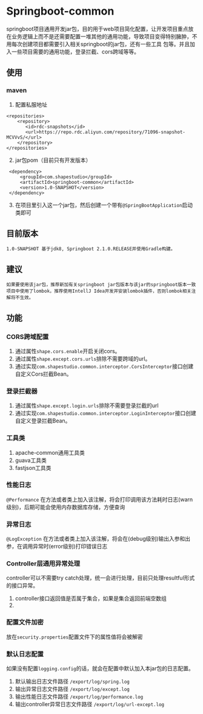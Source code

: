 # Springboot-common
  springboot项目通用开发jar包，目的用于web项目简化配置，让开发项目重点放在业务逻辑上而不是还需要配置一堆其他的通用功能，导致项目变得特别臃肿，不用每次创建项目都需要引入相关springboot的jar包，还有一些工具
包等。并且加入一些项目需要的通用功能，登录拦截、cors跨域等等。

## 使用

### maven
1. 配置私服地址
```
<repositories>
    <repository>
       <id>rdc-snapshots</id>
       <url>https://repo.rdc.aliyun.com/repository/71096-snapshot-MCVVvS/</url>
    </repository>
</repositories>
```

2. jar包pom（目前只有开发版本）
```
 <dependency>
     <groupId>com.shapestudio</groupId>
     <artifactId>springboot-common</artifactId>
     <version>1.0-SNAPSHOT</version>
 </dependency>
```

3. 在项目里引入这一个jar包，然后创建一个带有`@SpringBootApplication`启动类即可

## 目前版本
    1.0-SNAPSHOT 基于jdk8, Springboot 2.1.0.RELEASE并使用Gradle构建。

## 建议
    如果要使用该jar包，推荐新加有关springboot jar包版本与该jar的springboot版本一致
    项目中使用了lombok，推荐使用IntellJ Idea开发并安装lombok插件，否则lombok相关注解将不生效。

## 功能

### CORS跨域配置
  1. 通过属性`shape.cors.enable`开启关闭cors。
  2. 通过属性`shape.except.cors.urls`排除不需要跨域的url。
  3. 通过实现`com.shapestudio.common.interceptor.CorsInterceptor`接口创建自定义Cors拦截Bean。

### 登录拦截器
  1. 通过属性`shape.except.login.urls`排除不需要登录拦截的url
  2. 通过实现`com.shapestudio.common.interceptor.LoginInterceptor`接口创建自定义登录拦截Bean。

### 工具类
  1. apache-common通用工具类
  2. guava工具类
  3. fastjson工具类

### 性能日志
  `@Performance` 在方法或者类上加入该注解，将会打印调用该方法耗时日志(warn级别)，后期可能会使用内存数据库存储，方便查询

### 异常日志
  `@LogException` 在方法或者类上加入该注解，将会在(debug级别)输出入参和出参，在调用异常时(error级别)打印错误日志

### Controller层通用异常处理
  controller可以不需要try catch处理，统一会进行处理，目前只处理resultful形式的接口异常。
  1. controller接口返回值是否属于集合，如果是集合返回前端空数组
  2.

### 配置文件加密
  放在`security.properties`配置文件下的属性值将会被解密

### 默认日志配置
  如果没有配置`logging.config`的话，就会在配置中默认加入本jar包的日志配置。
  1. 默认输出日志文件路径 `/export/log/spring.log`
  2. 输出异常日志文件路径 `/export/log/except.log`
  3. 输出性能日志文件路径 `/export/log/performance.log`
  4. 输出controller异常日志文件路径 `/export/log/url-except.log`